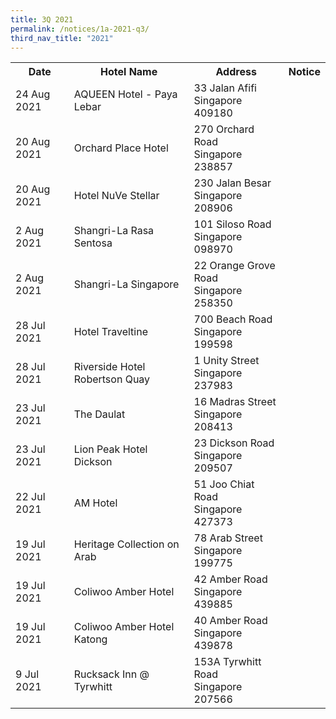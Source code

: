 ```yaml
---
title: 3Q 2021
permalink: /notices/1a-2021-q3/
third_nav_title: "2021"
---
```

<table>
   <tbody> <tr>
    <th>Date</th>
    <th>Hotel Name</th>
    <th>Address</th>
    <th>Notice</th>
	 </tr>
	  <tr>
    <td>24 Aug 2021</td>
    <td>AQUEEN Hotel - Paya Lebar</td>
    <td>33 Jalan Afifi <br>Singapore 409180<br></td>
    <td><a href="/files/AQUEEN Hotel - Paya Lebar.pdf"></a></td>
  </tr>
	  <tr>
    <td>20 Aug 2021</td>
    <td>Orchard Place Hotel</td>
    <td>270 Orchard Road <br>Singapore 238857<br></td>
    <td><a href="/files/Orchard Place Hotel.pdf"></a></td>
  </tr>
		<tr>
    <td>20 Aug 2021</td>
    <td>Hotel NuVe Stellar</td>
    <td>230 Jalan Besar <br>Singapore 208906<br></td>
    <td><a href="/files/Hotel NuVe Stellar.pdf"></a></td>
  </tr>
		<tr>
    <td>2 Aug 2021</td>
    <td>Shangri-La Rasa Sentosa</td>
    <td>101 Siloso Road <br>Singapore 098970<br></td>
    <td><a href="/files/Shangri-La Rasa Sentosa.pdf"></a></td>
  </tr>	
 	  <tr>
    <td>2 Aug 2021</td>
    <td>Shangri-La Singapore</td>
    <td>22 Orange Grove Road <br>Singapore 258350<br></td>
    <td><a href="/files/Shangri-La Singapore.pdf"></a></td>
   </tr>
		<tr>
    <td>28 Jul 2021</td>
    <td>Hotel Traveltine</td>
    <td>700 Beach Road <br>Singapore 199598<br></td>
    <td><a href="/files/Hotel Traveltine.pdf"></a></td>
  </tr>
			<tr>
    <td>28 Jul 2021</td>
    <td>Riverside Hotel Robertson Quay</td>
    <td>1 Unity Street <br>Singapore 237983<br></td>
    <td><a href="/files/Riverside Hotel Robertson Quay.pdf"></a></td>
  </tr>
		<tr>
    <td>23 Jul 2021</td>
    <td>The Daulat</td>
    <td>16 Madras Street <br>Singapore 208413<br></td>
    <td><a href="/files/The Daulat.pdf"></a></td>
  </tr>
		<tr>
    <td>23 Jul 2021</td>
    <td>Lion Peak Hotel Dickson</td>
    <td>23 Dickson Road <br>Singapore 209507<br></td>
    <td><a href="/files/Lion Peak Hotel Dickson.pdf"></a></td>
  </tr>
		 <tr>
    <td>22 Jul 2021</td>
    <td>AM Hotel</td>
    <td>51 Joo Chiat Road <br>Singapore 427373<br></td>
    <td><a href="/files/AM Hotel.pdf"></a></td>
  </tr>
	 <tr>
    <td>19 Jul 2021</td>
    <td>Heritage Collection on Arab</td>
    <td>78 Arab Street <br>Singapore 199775<br></td>
    <td><a href="/files/Heritage Collection on Arab.pdf"></a></td>
  </tr>
	 <tr>
    <td>19 Jul 2021</td>
    <td>Coliwoo Amber Hotel</td>
    <td>42 Amber Road <br>Singapore 439885<br></td>
    <td><a href="/files/Coliwoo Amber Hotel.pdf"></a></td>
  </tr>
	 <tr>
    <td>19 Jul 2021</td>
    <td>Coliwoo Amber Hotel Katong</td>
    <td>40 Amber Road <br>Singapore 439878<br></td>
    <td><a href="/files/Coliwoo Amber Hotel Katong.pdf"></a></td>
  </tr>
    <tr>
    <td>9 Jul 2021</td>
    <td>Rucksack Inn @ Tyrwhitt</td>
    <td>153A Tyrwhitt Road <br>Singapore 207566<br></td>
    <td><a href="/files/Rucksack Inn at Tyrwhitt.pdf"></a></td>
  </tr></tbody></table>